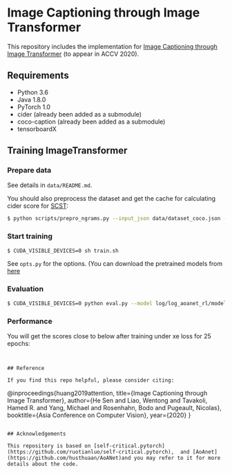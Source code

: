 # Image Captioning through Image Transformer

This repository includes the implementation for [Image Captioning through Image Transformer](https://arxiv.org/abs/2004.14231) (to appear in ACCV 2020).

## Requirements

- Python 3.6
- Java 1.8.0
- PyTorch 1.0
- cider (already been added as a submodule)
- coco-caption (already been added as a submodule)
- tensorboardX


## Training ImageTransformer

### Prepare data

See details in `data/README.md`.

You should also preprocess the dataset and get the cache for calculating cider score for [SCST](https://arxiv.org/abs/1612.00563):

```bash
$ python scripts/prepro_ngrams.py --input_json data/dataset_coco.json --dict_json data/cocotalk.json --output_pkl data/coco-train --split train
```
### Start training

```bash
$ CUDA_VISIBLE_DEVICES=0 sh train.sh
```

See `opts.py` for the options. (You can download the pretrained models from [here]()


### Evaluation

```bash
$ CUDA_VISIBLE_DEVICES=0 python eval.py --model log/log_aoanet_rl/model.pth --infos_path log/log_aoanet_rl/infos_aoanet.pkl  --dump_images 0 --dump_json 1 --num_images -1 --language_eval 1 --beam_size 2 --batch_size 100 --split test
```

### Performance
You will get the scores close to below after training under xe loss for 25 epochs:

```


## Reference

If you find this repo helpful, please consider citing:

```
@inproceedings{huang2019attention,
  title={Image Captioning through Image Transformer},
  author={He Sen and Liao, Wentong and Tavakoli, Hamed R. and Yang, Michael and Rosenhahn, Bodo and Pugeault, Nicolas},
  booktitle={Asia Conference on Computer Vision},
  year={2020}
}
```

## Acknowledgements

This repository is based on [self-critical.pytorch](https://github.com/ruotianluo/self-critical.pytorch),  and [AoAnet](https://github.com/husthuaan/AoANet)and you may refer to it for more details about the code.
